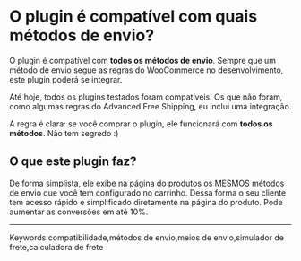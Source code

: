 # O plugin é compatível com quais métodos de envio?

O plugin é compatível com **todos os métodos de envio**. Sempre que um método de envio segue as regras do WooCommerce no desenvolvimento, este plugin poderá se integrar.

Até hoje, todos os plugins testados foram compatíveis. Os que não foram, como algumas regras do Advanced Free Shipping, eu inclui uma integração.

A regra é clara: se você comprar o plugin, ele funcionará com **todos os métodos**. Não tem segredo :)

## O que este plugin faz?

De forma simplista, ele exibe na página do produtos os MESMOS métodos de envio que você tem configurado no carrinho. Dessa forma o seu cliente tem acesso rápido e simplificado diretamente na página do produto. Pode aumentar as conversões em até 10%.

___

Keywords:compatibilidade,métodos de envio,meios de envio,simulador de frete,calculadora de frete